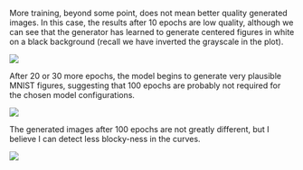 
More training, beyond some point, does not mean better quality generated images. In this
case, the results after 10 epochs are low quality, although we can see that the generator has
learned to generate centered figures in white on a black background (recall we have inverted the
grayscale in the plot).

![](https://github.com/fenago/katacoda-scenarios/raw/master/generative-adversarial-networks\generative-adversarial-networks-chapter-07-02/steps/8/1.PNG)

After 20 or 30 more epochs, the model begins to generate very plausible MNIST figures,
suggesting that 100 epochs are probably not required for the chosen model configurations.

![](https://github.com/fenago/katacoda-scenarios/raw/master/generative-adversarial-networks\generative-adversarial-networks-chapter-07-02/steps/8/2.PNG)


The generated images after 100 epochs are not greatly different, but I believe I can detect
less blocky-ness in the curves.

![](https://github.com/fenago/katacoda-scenarios/raw/master/generative-adversarial-networks\generative-adversarial-networks-chapter-07-02/steps/8/3.PNG)
